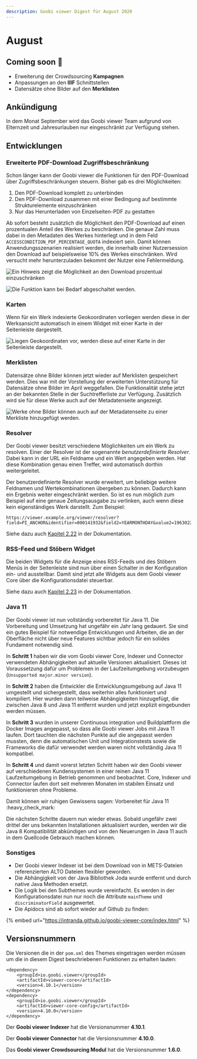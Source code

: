 ```yaml
---
description: Goobi viewer Digest für August 2020
---
```


# August

## Coming soon :rocket:&#x20;

* Erweiterung der Crowdsourcing **Kampagnen**
* Anpassungen an den **IIIF** Schnittstellen
* Datensätze ohne Bilder auf den **Merklisten**

## Ankündigung

In dem Monat September wird das Goobi viewer Team aufgrund von Elternzeit und Jahresurlauben nur eingeschränkt zur Verfügung stehen.

## Entwicklungen

### Erweiterte PDF-Download Zugriffsbeschränkung

Schon länger kann der Goobi viewer die Funktionen für den PDF-Download über Zugriffsbeschränkungen steuern. Bisher gab es drei Möglichkeiten:&#x20;

1. Den PDF-Download komplett zu unterbinden
2. Den PDF-Download zusammen mit einer Bedingung auf bestimmte Strukturelemente einzuschränken
3. Nur das Herunterladen von Einzelseiten-PDF zu gestatten

Ab sofort besteht zusätzlich die Möglichkeit den PDF-Download auf einen prozentualen Anteil des Werkes zu beschränken. Die genaue Zahl muss dabei in den Metadaten des Werkes hinterlegt und in dem Feld `ACCESSCONDITION_PDF_PERCENTAGE_QUOTA` indexiert sein. Damit können Anwendungsszenarien realisiert werden, die innerhalb einer Nutzersession den Download auf beispielsweise 10% des Werkes einschränken. Wird versucht mehr herunterzuladen bekommt der Nutzer eine Fehlermeldung.

![Ein Hinweis zeigt die Möglichkeit an den Download prozentual einzuschränken](../.gitbook/assets/2020-08\_pdf\_limit\_hint.png)

![Die Funktion kann bei Bedarf abgeschaltet werden.](../.gitbook/assets/2020\_pdf\_limit\_enabled.png)

### Karten

Wenn für ein Werk indexierte Geokoordinaten vorliegen werden diese in der Werksansicht automatisch in einem Widget mit einer Karte in der Seitenleiste dargestellt.

![Liegen Geokoordinaten vor, werden diese auf einer Karte in der Seitenleiste dargestellt.](../.gitbook/assets/2020-08\_map\_in\_record.png)

### Merklisten

Datensätze ohne Bilder können jetzt wieder auf Merklisten gespeichert werden. Dies war mit der Vorstellung der erweiterten Unterstützung für Datensätze ohne Bilder im April weggefallen. Die Funktionalität stehe jetzt an der bekannten Stelle in der Suchtrefferliste zur Verfügung. Zusätzlich wird sie für diese Werke auch auf der Metadatenseite angezeigt.

![Werke ohne Bilder können auch auf der Metadatenseite zu einer Merkliste hinzugefügt werden.](../.gitbook/assets/2020-08\_reading\_list.png)

### Resolver

Der Goobi viewer besitzt verschiedene Möglichkeiten um ein Werk zu resolven. Einer der Resolver ist der sogenannte _benutzerdefinierte Resolver_. Dabei kann in der URL ein Feldname und ein Wert angegeben werden. Hat diese Kombination genau einen Treffer, wird automatisch dorthin weitergeleitet.

Der benutzerdefinierte Resolver wurde erweitert, um beliebige weitere Feldnamen und Wertekombinationen übergeben zu können. Dadurch kann ein Ergebnis weiter eingeschränkt werden. So ist es nun möglich zum Beispiel auf eine genaue Zeitungsausgabe zu verlinken, auch wenn diese kein eigenständiges Werk darstellt. Zum Beispiel:

```
https://viewer.example.org/viewer/resolver?field=PI_ANCHOR&identifier=000141932&field2=YEARMONTHDAY&value2=19630221&field3=DC&value3=newspaper
```

Siehe dazu auch [Kapitel 2.22](https://docs.goobi.io/goobi-viewer-de/2/2.22) in der Dokumentation.

### RSS-Feed und Stöbern Widget

Die beiden Widgets für die Anzeige eines RSS-Feeds und des Stöbern Menüs in der Seitenleiste sind nun über einen Schalter in der Konfiguration ein- und ausstellbar. Damit sind jetzt alle Widgets aus dem Goobi viewer Core über die Konfigurationsdatei steuerbar.

Siehe dazu auch [Kapitel 2.23](https://docs.goobi.io/goobi-viewer-de/2/2.23) in der Dokumentation.

### Java 11

Der Goobi viewer ist nun vollständig vorbereitet für Java 11. Die Vorbereitung und Umsetzung hat ungefähr ein Jahr lang gedauert. Sie sind ein gutes Beispiel für notwendige Entwicklungen und Arbeiten, die an der Oberfläche nicht über neue Features sichtbar jedoch für ein solides Fundament notwendig sind.

In **Schritt 1** haben wir die vom Goobi viewer Core, Indexer und Connector verwendeten Abhängigkeiten auf aktuelle Versionen aktualisiert. Dieses ist Voraussetzung dafür um Problemen in der Laufzeitumgebung vorzubeugen (`Unsupported major.minor version`).

In **Schritt 2** haben die Entwickler die Entwicklungsumgebung auf Java 11 umgestellt und sichergestellt, dass weiterhin alles funktioniert und kompiliert. Hier wurden dann teilweise Abhängigkeiten hinzugefügt, die zwischen Java 8 und Java 11 entfernt wurden und jetzt explizit eingebunden werden müssen.

In **Schritt 3** wurden in unserer Continuous integration und Buildplattform die Docker Images angepasst, so dass alle Goobi viewer Jobs mit Java 11 laufen. Dort tauchten die nächsten Punkte auf die angepasst werden mussten, denn die automatischen Unit und Integrationstests sowie die Frameworks die dafür verwendet werden waren nicht vollständig Java 11 kompatibel.

In **Schritt 4** und damit vorerst letzten Schritt haben wir den Goobi viewer auf verschiedenen Kundensystemen in einer reinen Java 11 Laufzeitumgebung in Betrieb genommen und beobachtet. Core, Indexer und Connector laufen dort seit mehreren Monaten im stabilen Einsatz und funktionieren ohne Probleme.

Damit können wir ruhigen Gewissens sagen: Vorbereitet für Java 11 :heavy\_check\_mark:

Die nächsten Schritte dauern nun wieder etwas. Sobald ungefähr zwei drittel der uns bekannten Installationen aktualisiert wurden, werden wir die Java 8 Kompatibilität abkündigen und von den Neuerungen in Java 11 auch in dem Quellcode Gebrauch machen können.

### Sonstiges

* Der Goobi viewer Indexer ist bei dem Download von in METS-Dateien referenzierten ALTO Dateien flexibler geworden.
* Die Abhängigkeit von der Java Bibliothek Joda wurde entfernt und durch native Java Methoden ersetzt.
* Die Logik bei den Subthemes wurde vereinfacht. Es werden in der Konfigurationsdatei nun nur noch die Attribute `mainTheme` und `discriminatorField` ausgewertet.
* Die Apidocs sind ab sofort wieder auf Github zu finden:

{% embed url="https://intranda.github.io/goobi-viewer-core/index.html" %}

## Versionsnummern

Die Versionen die in der `pom.xml` des Themes eingetragen werden müssen um die in diesem Digest beschriebenen Funktionen zu erhalten lauten:

```markup
<dependency>
    <groupId>io.goobi.viewer</groupId>
    <artifactId>viewer-core</artifactId>
    <version>4.10.1</version>
</dependency>
<dependency>
    <groupId>io.goobi.viewer</groupId>
    <artifactId>viewer-core-config</artifactId>
    <version>4.10.0</version>
</dependency>
```

Der **Goobi viewer Indexer** hat die Versionsnummer **4.10.1**.

Der **Goobi viewer Connector** hat die Versionsnummer **4.10.0**.

Das **Goobi viewer Crowdsourcing Modul** hat die Versionsnummer **1.6.0**.
